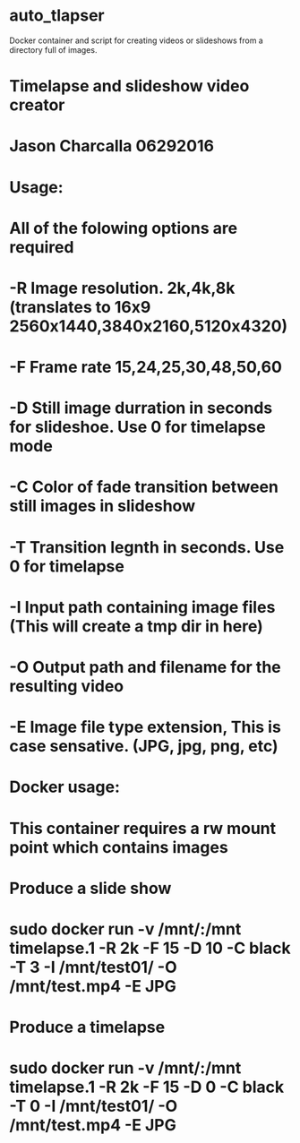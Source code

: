 # auto_tlapser
Docker container and script for creating videos or slideshows from a directory full of images.

#
# Timelapse and slideshow video creator
#
# Jason Charcalla 06292016
# Usage:
#
# All of the folowing options are required 
#
# -R Image resolution. 2k,4k,8k (translates to 16x9 2560x1440,3840x2160,5120x4320)
# -F Frame rate 15,24,25,30,48,50,60
# -D Still image durration in seconds for slideshoe. Use 0 for timelapse mode
# -C Color of fade transition between still images in slideshow
# -T Transition legnth in seconds. Use 0 for timelapse
# -I Input path containing image files (This will create a tmp dir in here)
# -O Output path and filename for the resulting video
# -E Image file type extension, This is case sensative. (JPG, jpg, png, etc)
#
#
# Docker usage:
# This container requires a rw mount point which contains images
#
# Produce a slide show
# sudo docker run -v /mnt/:/mnt timelapse.1 -R 2k -F 15 -D 10 -C black -T 3 -I /mnt/test01/ -O /mnt/test.mp4 -E JPG
# Produce a timelapse
# sudo docker run -v /mnt/:/mnt timelapse.1 -R 2k -F 15 -D 0 -C black -T 0 -I /mnt/test01/ -O /mnt/test.mp4 -E JPG
#
#
